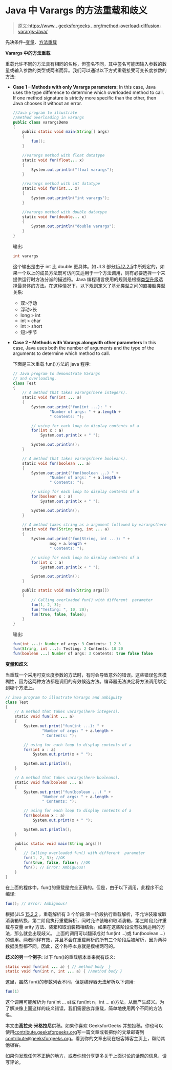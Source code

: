 # Java 中 Varargs 的方法重载和歧义

> 原文:[https://www . geeksforgeeks . org/method-overload-diffusion-varargs-Java/](https://www.geeksforgeeks.org/method-overloading-ambiguity-varargs-java/)

先决条件–[变量](https://www.geeksforgeeks.org/variable-arguments-varargs-in-java/)、[方法重载](https://www.geeksforgeeks.org/overloading-in-java/)

**Varargs 中的方法重载**

重载允许不同的方法具有相同的名称，但签名不同，其中签名可能因输入参数的数量或输入参数的类型或两者而异。我们可以通过以下方式重载接受可变长度参数的方法:

*   **Case 1 – Methods with only Varargs parameters:** In this case, Java uses the type difference to determine which overloaded method to call. If one method signature is strictly more specific than the other, then Java chooses it without an error.

    ```java
    //Java program to illustrate 
    //method overloading in varargs
    public class varargsDemo
    {
        public static void main(String[] args)
        {
            fun();
        }

        //varargs method with float datatype
        static void fun(float... x)
        {
            System.out.println("float varargs");
        }

        //varargs method with int datatype
        static void fun(int... x)
        {
            System.out.println("int varargs");
        }

        //varargs method with double datatype
        static void fun(double... x)
        {
            System.out.println("double varargs");
        }
    }
    ```

    输出:

    ```java
    int varargs

    ```

    这个输出是由于 int 比 double 更具体。如 JLS 部分[15.12.2.5](https://docs.oracle.com/javase/specs/jls/se8/html/jls-15.html#jls-15.12.2.5)中所规定的，如果一个以上的成员方法既可访问又适用于一个方法调用，则有必要选择一个来提供运行时方法分派的描述符。Java 编程语言使用的规则是根据[类型升级](https://www.geeksforgeeks.org/type-conversion-java-examples/)选择最具体的方法。在这种情况下，以下规则定义了基元类型之间的直接超类型关系:

    *   双>浮动
    *   浮动>长
    *   long > int
    *   int > char
    *   int > short
    *   短>字节
*   **Case 2 – Methods with Varargs alongwith other parameters** In this case, Java uses both the number of arguments and the type of the arguments to determine which method to call.

    下面是三次重载 fun()方法的 java 程序:

    ```java
    // Java program to demonstrate Varargs 
    // and overloading.
    class Test 
    {
        // A method that takes varargs(here integers).
        static void fun(int ... a) 
        {
            System.out.print("fun(int ...): " +
                    "Number of args: " + a.length +
                    " Contents: ");

            // using for each loop to display contents of a
            for(int x : a)
                System.out.print(x + " ");

            System.out.println();
        }

        // A method that takes varargs(here booleans).
        static void fun(boolean ... a)
        {
            System.out.print("fun(boolean ...) " +
                    "Number of args: " + a.length +
                    " Contents: ");

            // using for each loop to display contents of a
            for(boolean x : a)
                System.out.print(x + " ");

            System.out.println();
        }

        // A method takes string as a argument followed by varargs(here integers).
        static void fun(String msg, int ... a) 
        {
            System.out.print("fun(String, int ...): " +
                    msg + a.length +
                    " Contents: ");

            // using for each loop to display contents of a
            for(int x : a)
                System.out.print(x + " ");

            System.out.println();
        }

        public static void main(String args[])
        {
            // Calling overloaded fun() with different  parameter
            fun(1, 2, 3);
            fun("Testing: ", 10, 20);
            fun(true, false, false);
        }
    }
    ```

    输出:

    ```java
    fun(int ...): Number of args: 3 Contents: 1 2 3 
    fun(String, int ...): Testing: 2 Contents: 10 20 
    fun(boolean ...) Number of args: 3 Contents: true false false 

    ```

**变量和歧义**

当重载一个采用可变长度参数的方法时，有时会导致意外的错误。这些错误包含模糊性，因为这两种方法都是调用的有效候选方法。编译器无法决定将方法调用绑定到哪个方法上。

```java
// Java program to illustrate Varargs and ambiguity
class Test 
{
    // A method that takes varargs(here integers).
    static void fun(int ... a) 
    {
        System.out.print("fun(int ...): " +
                "Number of args: " + a.length +
                " Contents: ");

        // using for each loop to display contents of a
        for(int x : a)
            System.out.print(x + " ");

        System.out.println();
    }

    // A method that takes varargs(here booleans).
    static void fun(boolean ... a)
    {
        System.out.print("fun(boolean ...) " +
                "Number of args: " + a.length +
                " Contents: ");

        // using for each loop to display contents of a
        for(boolean x : a)
            System.out.print(x + " ");

        System.out.println();
    }

    public static void main(String args[])
    {
        // Calling overloaded fun() with different  parameter
        fun(1, 2, 3); //OK
        fun(true, false, false); //OK
        fun(); // Error: Ambiguous!
    }
}
```

在上面的程序中，fun()的重载是完全正确的。但是，由于以下调用，此程序不会编译:

```java
fun(); // Error: Ambiguous!

```

根据(JLS [15.2.2](http://docs.oracle.com/javase/specs/jls/se8/html/jls-15.html#jls-15.12.2) ，重载解析有 3 个阶段:第一阶段执行重载解析，不允许装箱或取消装箱转换，第二阶段执行重载解析，同时允许装箱和取消装箱，第三阶段允许重载与变量 arity 方法、装箱和取消装箱相结合。如果在这些阶段没有找到适用的方法，那么就会出现歧义。
上面的调用可以翻译成对 fun(int …)或 fun(boolean …)的调用。两者同样有效，并且不会在重载解析的所有三个阶段后被解析，因为两种数据类型都不同。因此，这个称呼本身就是模棱两可的。

**歧义的另一个例子:**
以下 fun()的重载版本本来就有歧义:

```java
static void fun(int ... a) { // method body  }
static void fun(int n, int ... a) { //method body }

```

这里，虽然 fun()的参数列表不同，但是编译器无法解析以下调用:

```java
fun(1)

```

这个调用可能解析为 fun(int … a)或 fun(int n，int … a)方法，从而产生歧义。为了解决像上面这样的歧义错误，我们需要放弃重载，简单地使用两个不同的方法名。

本文由**高拉夫·米格拉尼**供稿。如果你喜欢 GeeksforGeeks 并想投稿，你也可以使用[contribute.geeksforgeeks.org](http://www.contribute.geeksforgeeks.org)写一篇文章或者把你的文章邮寄到 contribute@geeksforgeeks.org。看到你的文章出现在极客博客主页上，帮助其他极客。

如果你发现任何不正确的地方，或者你想分享更多关于上面讨论的话题的信息，请写评论。